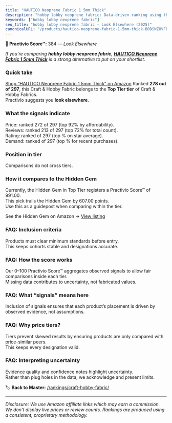 ```yaml
---
title: "HAUTICO Neoprene Fabric 1 5mm Thick"
description: "hobby lobby neoprene fabric: Data-driven ranking using the Practivio Score™. Positioned by quality, value, demand, findability, momentum."
keywords: ["hobby lobby neoprene fabric"]
seo_title: "hobby lobby neoprene fabric — Look Elsewhere (2025)"
canonicalURL: "/products/hautico-neoprene-fabric-1-5mm-thick-B0DSNZHVFP/"
---
```


**🚫 Practivio Score™:** 384 — _Look Elsewhere_


*If you're comparing **hobby lobby neoprene fabric**, **[HAUTICO Neoprene Fabric 1 5mm Thick](https://www.amazon.com/dp/B0DSNZHVFP?tag=practivio-20)** is a strong alternative to put on your shortlist.*
### Quick take
[Shop “HAUTICO Neoprene Fabric 1 5mm Thick” on Amazon](https://www.amazon.com/dp/B0DSNZHVFP?tag=practivio-20)
Ranked **278 out of 297**, this Craft & Hobby Fabric belongs to the **Top Tier tier** of Craft & Hobby Fabrics.  
Practivio suggests you **look elsewhere**.

### What the signals indicate
Price: ranked 272 of 297 (top 92% by affordability).  
Reviews: ranked 213 of 297 (top 72% for total count).  
Rating: ranked  of 297 (top % on star average).  
Demand: ranked  of 297 (top % for recent purchases).

### Position in tier
Comparisons do not cross tiers.

### How it compares to the Hidden Gem
Currently, the Hidden Gem in Top Tier registers a Practivio Score™ of 991.00.  
This pick trails the Hidden Gem by 607.00 points.  
Use this as a guidepost when comparing within the tier.  

See the Hidden Gem on Amazon → [View listing](https://www.amazon.com/dp/B01LBVYQ6U?tag=practivio-20)

### FAQ: Inclusion criteria
Products must clear minimum standards before entry.  
This keeps cohorts stable and designations accurate.

### FAQ: How the score works
Our 0–100 Practivio Score™ aggregates observed signals to allow fair comparisons inside each tier.  
Missing data contributes to uncertainty, not fabricated values.

### FAQ: What “signals” means here
Inclusion of signals ensures that each product’s placement is driven by observed evidence, not assumptions.

### FAQ: Why price tiers?
Tiers prevent skewed results by ensuring products are only compared with price-similar peers.  
This keeps every designation valid.

### FAQ: Interpreting uncertainty
Evidence quality and confidence notes highlight uncertainty.  
Rather than plug holes in the data, we acknowledge and present limits.


🏷️ **Back to Master:** [/rankings/craft-hobby-fabric/](/rankings/craft-hobby-fabric/)

---
_Disclosure: We use Amazon affiliate links which may earn a commission. We don’t display live prices or review counts. Rankings are produced using a consistent, proprietary methodology._
